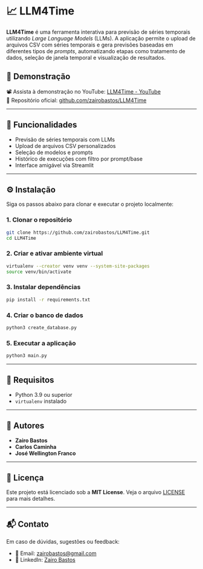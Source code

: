 # 📈 LLM4Time

**LLM4Time** é uma ferramenta interativa para previsão de séries temporais utilizando *Large Language Models* (LLMs). A aplicação permite o upload de arquivos CSV com séries temporais e gera previsões baseadas em diferentes tipos de *prompts*, automatizando etapas como tratamento de dados, seleção de janela temporal e visualização de resultados.

## 🚀 Demonstração

📽️ Assista à demonstração no YouTube: [LLM4Time - YouTube](https://youtu.be/fYSDC_mtjtI)  
📁 Repositório oficial: [github.com/zairobastos/LLM4Time](https://github.com/zairobastos/LLM4Time)

---

## 🧩 Funcionalidades

- Previsão de séries temporais com LLMs
- Upload de arquivos CSV personalizados
- Seleção de modelos e prompts
- Histórico de execuções com filtro por prompt/base
- Interface amigável via Streamlit

---

## ⚙️ Instalação

Siga os passos abaixo para clonar e executar o projeto localmente:

### 1. Clonar o repositório

```bash
git clone https://github.com/zairobastos/LLM4Time.git
cd LLM4Time
```

### 2. Criar e ativar ambiente virtual

```bash
virtualenv --creator venv venv --system-site-packages
source venv/bin/activate
```

### 3. Instalar dependências

```bash
pip install -r requirements.txt
```

### 4. Criar o banco de dados

```bash
python3 create_database.py
```

### 5. Executar a aplicação

```bash
python3 main.py
```

---

## 📝 Requisitos

- Python 3.9 ou superior
- `virtualenv` instalado

---

## 🧠 Autores

- **Zairo Bastos**  
- **Carlos Caminha**  
- **José Wellington Franco**

---

## 📄 Licença

Este projeto está licenciado sob a **MIT License**. Veja o arquivo [LICENSE](LICENSE) para mais detalhes.

---

## 📬 Contato

Em caso de dúvidas, sugestões ou feedback:

- 📧 Email: [zairobastos@gmail.com](mailto:zairobastos@gmail.com)
- 🔗 LinkedIn: [Zairo Bastos](https://www.linkedin.com/in/zairobastos/)